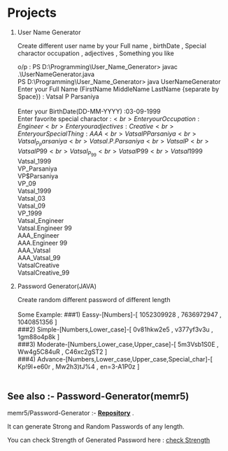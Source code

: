 # Projects

1) User Name Generator 
    
    Create different user name by your Full name , birthDate , Special charactor occupation , adjectives , Something you like
    
    o/p :
    PS D:\Programming\User_Name_Generator> javac .\UserNameGenerator.java <br>
    PS D:\Programming\User_Name_Generator> java UserNameGenerator<br>
    Enter your Full Name (FirstName MiddleName LastName {separate by Space}) : Vatsal P Parsaniya <br>  
    Enter your BirthDate(DD-MM-YYYY) :03-09-1999<br>
    Enter favorite special charactor :$<br>
    Enter your Occupation : Engineer<br>
    Enter your adjectives : Creative    <br>
    Enter your Special Thing : AAA<br>
    VatsalPParsaniya<br>
    Vatsal_P_Parsaniya<br>
    Vatsal.P.Parsaniya<br>
    VatsalP<br>
    VatsalP99<br>
    Vatsal_P_99<br>
    Vatsal$P$99<br>
    Vatsal$1999<br>
    Vatsal_1999<br>
    VP_Parsaniya<br>
    VP$Parsaniya<br>
    VP_09<br>
    Vatsal_1999<br>
    Vatsal_03<br>
    Vatsal_09   <br>
    VP_1999<br>
    Vatsal_Engineer<br>
    Vatsal.Engineer 99<br>
    AAA_Engineer<br>
    AAA.Engineer 99<br>
    AAA_Vatsal<br>
    AAA_Vatsal_99<br>
    VatsalCreative<br>
    VatsalCreative_99<br>
    
    
2) Password Generator(JAVA)
    
    Create random different password of different length <br>
    <br>
    Some Example:<be>
    ###1) Eassy-[Numbers]-[ 1052309928 , 7636972947 , 1040851356 ]<br>
    ###2) Simple-[Numbers,Lower_case]-[ 0v81hkw2e5 , v377yf3v3u , 1gm88o4p8k ]<br>
    ###3) Moderate-[Numbers,Lower_case,Upper_case]-[ 5m3Vsb1S0E , Ww4g5C84uR , C46xc2gST2 ]<br>
    ###4) Advance-[Numbers,Lower_case,Upper_case,Special_char]-[ Kp!9I+e60r , Mw2h3)tJ%4 , en=3-A1P0z ]<br>
    <br>
    

 ## See also :- Password-Generator(memr5)
    
   memr5/Password-Generator :- **[Repository]( https://github.com/memr5/Password-Generator.git )** . 
    
   It can generate Strong and Random Passwords of any length.
    
   You can check Strength of Generated Password here : [check Strength]( http://www.passwordmeter.com )     
                
